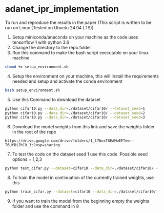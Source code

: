 # adanet_ipr_implementation

To run and reproduce the results in the paper (This script is written to be run on Linux (Tested on Ubuntu 24.04 LTS))
1. Setup miniconda/anaconda on your machine as the code uses tensorflow 1 with python 3.6
2. Change the directory to the repo folder
3. Run this command to make the bash script executable on your linux machine
```bash
chmod +x setup_environment.sh
```
4. Setup the environment on your machine, this will install the requirements needed and setup and activate the conda environment
``` bash
bash setup_environment.sh
```
5. Use this Command to download the dataset
```bash
python cifar10.py --data_dir=./dataset/cifar10/ --dataset_seed=1
python cifar10.py --data_dir=./dataset/cifar10/ --dataset_seed=2
python cifar10.py --data_dir=./dataset/cifar10/ --dataset_seed=3

```
6. Download the model weights from this link and save the weights folder in the root of the repo
```
https://drive.google.com/drive/folders/1_t7NexT8EAMwEFTew--T6UfBiJhC0_3c?usp=sharing
```
7. To test the code on the dataset seed 1 use this code. Possible seed options = 1,2,3
```bash
python test_cifar.py --dataset=cifar10 --data_dir=./dataset/cifar10/ --log_dir=./weights/ --dataset_seed=1
```

8. To train the model in continuation of the currently trained weights, use this
``` bash
python train_cifar.py --dataset=cifar10 --data_dir=./dataset/cifar10/ --log_dir=./weights/ --num_epochs=200 --epoch_decay_start=1500 --aug_flip=True --aug_trans=True --dataset_seed=1
```

9. If you want to train the model from the beginning empty the weights folder and use the command in 8